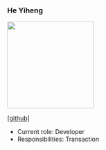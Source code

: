 ### He Yiheng

<img src="images/heyiheng.png" width="200px">

[[github](http://github.com/Dino-Nuggies)]

- Current role: Developer
- Responsibilities: Transaction
